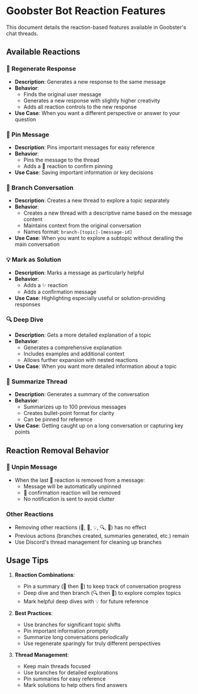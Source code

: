 # Goobster Bot Reaction Features

This document details the reaction-based features available in Goobster's chat threads.

## Available Reactions

### 🔄 Regenerate Response
- **Description**: Generates a new response to the same message
- **Behavior**: 
  - Finds the original user message
  - Generates a new response with slightly higher creativity
  - Adds all reaction controls to the new response
- **Use Case**: When you want a different perspective or answer to your question

### 📌 Pin Message
- **Description**: Pins important messages for easy reference
- **Behavior**:
  - Pins the message to the thread
  - Adds a 📍 reaction to confirm pinning
- **Use Case**: Saving important information or key decisions

### 🌳 Branch Conversation
- **Description**: Creates a new thread to explore a topic separately
- **Behavior**:
  - Creates a new thread with a descriptive name based on the message content
  - Maintains context from the original conversation
  - Names format: `branch-[topic]-[message-id]`
- **Use Case**: When you want to explore a subtopic without derailing the main conversation

### 💡 Mark as Solution
- **Description**: Marks a message as particularly helpful
- **Behavior**:
  - Adds a ✨ reaction
  - Adds a confirmation message
- **Use Case**: Highlighting especially useful or solution-providing responses

### 🔍 Deep Dive
- **Description**: Gets a more detailed explanation of a topic
- **Behavior**:
  - Generates a comprehensive explanation
  - Includes examples and additional context
  - Allows further expansion with nested reactions
- **Use Case**: When you want more detailed information about a topic

### 📝 Summarize Thread
- **Description**: Generates a summary of the conversation
- **Behavior**:
  - Summarizes up to 100 previous messages
  - Creates bullet-point format for clarity
  - Can be pinned for reference
- **Use Case**: Getting caught up on a long conversation or capturing key points

## Reaction Removal Behavior

### 📌 Unpin Message
- When the last 📌 reaction is removed from a message:
  - Message will be automatically unpinned
  - 📍 confirmation reaction will be removed
  - No notification is sent to avoid clutter

### Other Reactions
- Removing other reactions (🔄, 🌳, 💡, 🔍, 📝) has no effect
- Previous actions (branches created, summaries generated, etc.) remain
- Use Discord's thread management for cleaning up branches

## Usage Tips

1. **Reaction Combinations**:
   - Pin a summary (📝 then 📌) to keep track of conversation progress
   - Deep dive and then branch (🔍 then 🌳) to explore complex topics
   - Mark helpful deep dives with 💡 for future reference

2. **Best Practices**:
   - Use branches for significant topic shifts
   - Pin important information promptly
   - Summarize long conversations periodically
   - Use regenerate sparingly for truly different perspectives

3. **Thread Management**:
   - Keep main threads focused
   - Use branches for detailed explorations
   - Pin summaries for easy reference
   - Mark solutions to help others find answers 